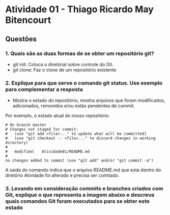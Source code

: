 # Atividade 01 - Thiago Ricardo May Bitencourt

## Questões

### 1. Quais são as duas formas de se obter um repositório git?

- git init: Coloca o diretórial sobre controle do Git.
- git clone: Faz o clone de um repositório existente

### 2. Explique para que serve o comando git status. Use exemplo para complementar a resposta

- Mostra o estado do repositório, mostra arquivos que foram modificados, adicionados, removidos e/ou estão pendentes de commit.

Por exemplo, o estado atual do nosso repositório:

```
# On branch master
# Changes not staged for commit:
#   (use "git add <file>..." to update what will be committed)
#   (use "git checkout -- <file>..." to discard changes in working directory)
#
#	modified:   Atividade01/README.md
#
no changes added to commit (use "git add" and/or "git commit -a")
```

A saida do comando indica que o arquivo README.md que esta dentro do diretório Atividade foi alterado e precisa ser comitado.

### 3. Levando em consideração commits e branches criados com Git, explique o que representa a imagem abaixo e descreva quais comandos Git foram executados para se obter este estado
